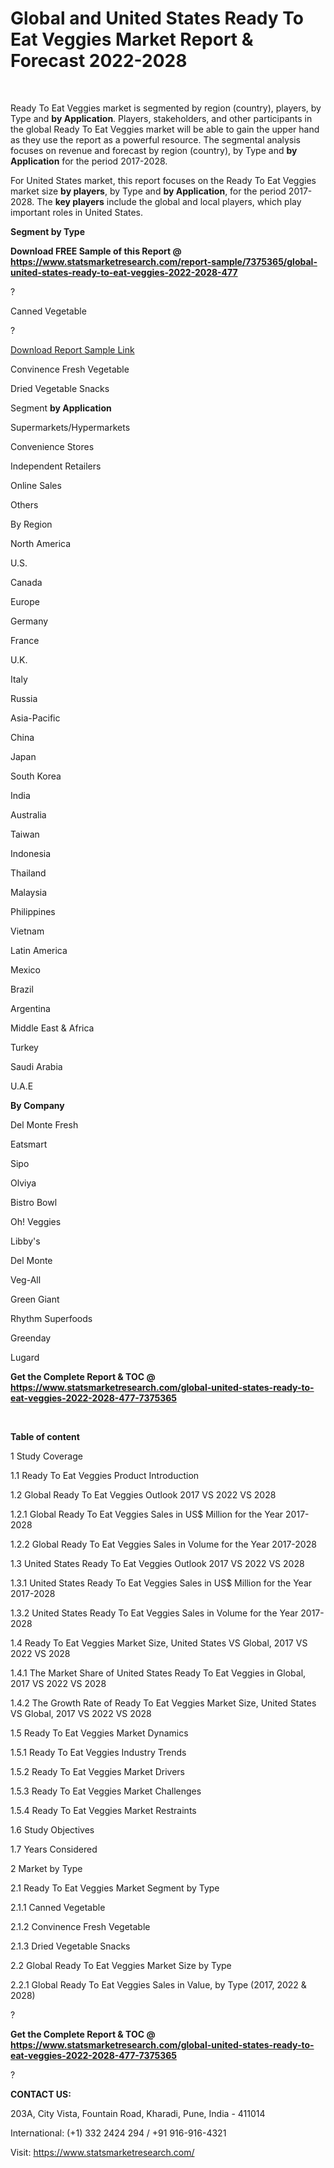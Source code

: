<h1>Global and United States Ready To Eat Veggies Market Report & Forecast 2022-2028</h1><br/><p>Ready To Eat Veggies market is segmented by region (country), players, by Type and <strong>by Application</strong>. Players, stakeholders, and other participants in the global Ready To Eat Veggies market will be able to gain the upper hand as they use the report as a powerful resource. The segmental analysis focuses on revenue and forecast by region (country), by Type and <strong>by Application</strong> for the period 2017-2028.</p>
 
 
 
 <p>For United States market, this report focuses on the Ready To Eat Veggies market size <strong>by players</strong>, by Type and <strong>by Application</strong>, for the period 2017-2028. The <strong>key players</strong> include the global and local players, which play important roles in United States.</p>
 
 
 
 <p><strong>Segment by Type</strong></p>
 
 
 
 <div><b>Download FREE Sample of this Report @ <a href="https://www.statsmarketresearch.com/download-free-sample/7375365/global-united-states-ready-to-eat-veggies-2022-2028-477">https://www.statsmarketresearch.com/report-sample/7375365/global-united-states-ready-to-eat-veggies-2022-2028-477</a></b></div>
 
 
 
 <p>? </p>
 
 
 
 <p>Canned Vegetable</p>
 
 
 
 <p>? </p>
 
 
 
 <p><a href="https://www.statsmarketresearch.com/download-free-sample/7375365/global-united-states-ready-to-eat-veggies-2022-2028-477">Download Report Sample Link</a></p>
 
 
 
 <p>Convinence Fresh Vegetable</p>
 
 
 
 <p>Dried Vegetable Snacks</p>
 
 
 
 <p>Segment <strong>by Application</strong></p>
 
 
 
 <p>Supermarkets/Hypermarkets</p>
 
 
 
 <p>Convenience Stores</p>
 
 
 
 <p>Independent Retailers</p>
 
 
 
 <p>Online Sales</p>
 
 
 
 <p>Others</p>
 
 
 
 <p>By Region</p>
 
 
 
 <p>North America</p>
 
 
 
 <p>U.S.</p>
 
 
 
 <p>Canada</p>
 
 
 
 <p>Europe</p>
 
 
 
 <p>Germany</p>
 
 
 
 <p>France</p>
 
 
 
 <p>U.K.</p>
 
 
 
 <p>Italy</p>
 
 
 
 <p>Russia</p>
 
 
 
 <p>Asia-Pacific</p>
 
 
 
 <p>China</p>
 
 
 
 <p>Japan</p>
 
 
 
 <p>South Korea</p>
 
 
 
 <p>India</p>
 
 
 
 <p>Australia</p>
 
 
 
 <p>Taiwan</p>
 
 
 
 <p>Indonesia</p>
 
 
 
 <p>Thailand</p>
 
 
 
 <p>Malaysia</p>
 
 
 
 <p>Philippines</p>
 
 
 
 <p>Vietnam</p>
 
 
 
 <p>Latin America</p>
 
 
 
 <p>Mexico</p>
 
 
 
 <p>Brazil</p>
 
 
 
 <p>Argentina</p>
 
 
 
 <p>Middle East & Africa</p>
 
 
 
 <p>Turkey</p>
 
 
 
 <p>Saudi Arabia</p>
 
 
 
 <p>U.A.E</p>
 
 
 
 <p><strong>By Company</strong></p>
 
 
 
 <p>Del Monte Fresh</p>
 
 
 
 <p>Eatsmart</p>
 
 
 
 <p>Sipo</p>
 
 
 
 <p>Olviya</p>
 
 
 
 <p>Bistro Bowl</p>
 
 
 
 <p>Oh! Veggies</p>
 
 
 
 <p>Libby&#39;s</p>
 
 
 
 <p>Del Monte</p>
 
 
 
 <p>Veg-All</p>
 
 
 
 <p>Green Giant</p>
 
 
 
 <p>Rhythm Superfoods</p>
 
 
 
 <p>Greenday</p>
 
 
 
 <p>Lugard</p>
 
 
 
 <div><b>Get the Complete Report & TOC @ <a href="https://www.statsmarketresearch.com/global-united-states-ready-to-eat-veggies-2022-2028-477-7375365">https://www.statsmarketresearch.com/global-united-states-ready-to-eat-veggies-2022-2028-477-7375365</a></b></div>
 
 
 
 <p><br />
 
 <b>Table of content</b></p>
 
 
 
 <p>1 Study Coverage<br />
 
 1.1 Ready To Eat Veggies Product Introduction<br />
 
 1.2 Global Ready To Eat Veggies Outlook 2017 VS 2022 VS 2028<br />
 
 1.2.1 Global Ready To Eat Veggies Sales in US$ Million for the Year 2017-2028<br />
 
 1.2.2 Global Ready To Eat Veggies Sales in Volume for the Year 2017-2028<br />
 
 1.3 United States Ready To Eat Veggies Outlook 2017 VS 2022 VS 2028<br />
 
 1.3.1 United States Ready To Eat Veggies Sales in US$ Million for the Year 2017-2028<br />
 
 1.3.2 United States Ready To Eat Veggies Sales in Volume for the Year 2017-2028<br />
 
 1.4 Ready To Eat Veggies Market Size, United States VS Global, 2017 VS 2022 VS 2028<br />
 
 1.4.1 The Market Share of United States Ready To Eat Veggies in Global, 2017 VS 2022 VS 2028<br />
 
 1.4.2 The Growth Rate of Ready To Eat Veggies Market Size, United States VS Global, 2017 VS 2022 VS 2028<br />
 
 1.5 Ready To Eat Veggies Market Dynamics<br />
 
 1.5.1 Ready To Eat Veggies Industry Trends<br />
 
 1.5.2 Ready To Eat Veggies Market Drivers<br />
 
 1.5.3 Ready To Eat Veggies Market Challenges<br />
 
 1.5.4 Ready To Eat Veggies Market Restraints<br />
 
 1.6 Study Objectives<br />
 
 1.7 Years Considered<br />
 
 2 Market by Type<br />
 
 2.1 Ready To Eat Veggies Market Segment by Type<br />
 
 2.1.1 Canned Vegetable<br />
 
 2.1.2 Convinence Fresh Vegetable<br />
 
 2.1.3 Dried Vegetable Snacks<br />
 
 2.2 Global Ready To Eat Veggies Market Size by Type<br />
 
 2.2.1 Global Ready To Eat Veggies Sales in Value, by Type (2017, 2022 & 2028)<br />
 
 ? </p>
 
 
 
 <div><b>Get the Complete Report & TOC @ <a href="https://www.statsmarketresearch.com/global-united-states-ready-to-eat-veggies-2022-2028-477-7375365">https://www.statsmarketresearch.com/global-united-states-ready-to-eat-veggies-2022-2028-477-7375365</a></b></div>
 
 
 
 <p>? </p>
 
 
 
 <p><b>CONTACT US:</b><br />
 
 203A, City Vista, Fountain Road, Kharadi, Pune, India - 411014<br />
 
 International: (+1) 332 2424 294 / +91 916-916-4321<br />
 
 Visit: <a href="https://www.statsmarketresearch.com/">https://www.statsmarketresearch.com/</a></p>